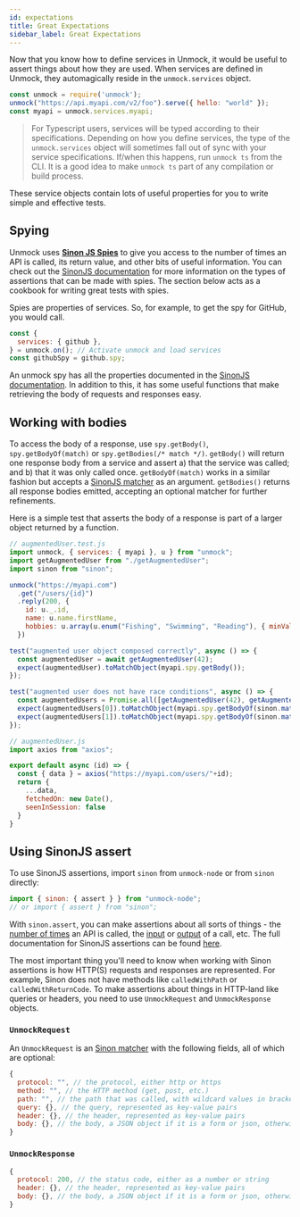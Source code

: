 ```yaml
---
id: expectations
title: Great Expectations
sidebar_label: Great Expectations
---
```


Now that you know how to define services in Unmock, it would be useful to assert things about how they are used. When services are defined in Unmock, they automagically reside in the `unmock.services` object.

```javascript
const unmock = require('unmock');
unmock("https://api.myapi.com/v2/foo").serve({ hello: "world" });
const myapi = unmock.services.myapi;
```

> For Typescript users, services will be typed according to their specifications. Depending on how you define services, the type of the `unmock.services` object will sometimes fall out of sync with your service specifications. If/when this happens, run `unmock ts` from the CLI. It is a good idea to make `unmock ts` part of any compilation or build process.

These service objects contain lots of useful properties for you to write simple and effective tests.

## Spying

Unmock uses **[Sinon JS Spies](https://sinonjs.org/releases/v7.4.1/spies/)** to give you access to the number of times an API is called, its return value, and other bits of useful information. You can check out the [SinonJS documentation](https://sinonjs.org/releases/v7.4.1/spies/) for more information on the types of assertions that can be made with spies.  The section below acts as a cookbook for writing great tests with spies.

Spies are properties of services.  So, for example, to get the spy for GitHub, you would call.

```javascript
const {
  services: { github },
} = unmock.on(); // Activate unmock and load services
const githubSpy = github.spy;
```

An unmock spy has all the properties documented in the [SinonJS documentation](https://sinonjs.org/releases/v7.4.1/spies/). In addition to this, it has some useful functions that make retrieving the body of requests and responses easy.

## Working with bodies

To access the body of a response, use `spy.getBody()`, `spy.getBodyOf(match)` or `spy.getBodies(/* match */)`. `getBody()` will return one response body from a service and assert a) that the service was called; and b) that it was only called once. `getBodyOf(match)` works in a similar fashion but accepts a [SinonJS matcher](https://sinonjs.org/releases/v7.4.1/matchers/) as an argument. `getBodies()` returns all response bodies emitted, accepting an optional matcher for further refinements.

Here is a simple test that asserts the body of a response is part of a larger object returned by a function.

<!--DOCUSAURUS_CODE_TABS-->

<!--test-->
```javascript
// augmentedUser.test.js
import unmock, { services: { myapi }, u } from "unmock";
import getAugmentedUser from "./getAugmentedUser";
import sinon from "sinon";

unmock("https://myapi.com")
  .get("/users/{id}")
  .reply(200, {
    id: u._.id,
    name: u.name.firstName,
    hobbies: u.array(u.enum("Fishing", "Swimming", "Reading"), { minValue: 1 })
  })

test("augmented user object composed correctly", async () => {
  const augmentedUser = await getAugmentedUser(42);
  expect(augmentedUser).toMatchObject(myapi.spy.getBody());
});

test("augmented user does not have race conditions", async () => {
  const augmentedUsers = Promise.all([getAugmentedUser(42), getAugmentedUser(43)]);
  expect(augmentedUsers[0]).toMatchObject(myapi.spy.getBodyOf(sinon.match({id: 42})));
  expect(augmentedUsers[1]).toMatchObject(myapi.spy.getBodyOf(sinon.match({id: 43})));
});
```

<!--code-->
```javascript
// augmentedUser.js
import axios from "axios";

export default async (id) => {
  const { data } = axios("https://myapi.com/users/"+id);
  return {
    ...data,
    fetchedOn: new Date(),
    seenInSession: false
  }
} 
```

<!--END_DOCUSAURUS_CODE_TABS-->

## Using SinonJS assert

To use SinonJS assertions, import `sinon` from `unmock-node` or from `sinon` directly:

```javascript
import { sinon: { assert } } from "unmock-node";
// or import { assert } from "sinon";
```

With `sinon.assert`, you can make assertions about all sorts of things - the [number of times](https://sinonjs.org/releases/v7.4.1/assertions/#sinonassertcalledoncespy) an API is called, the [input](https://sinonjs.org/releases/v7.4.1/assertions/#sinonassertcalledwithspyorspycall-arg1-arg2-) or [output](https://sinonjs.org/releases/v7.4.1/spy-call/#spycallreturnvalue) of a call, etc.  The full documentation for SinonJS assertions can be found [here](https://sinonjs.org/releases/v7.4.1/assertions/).

The most important thing you'll need to know when working with Sinon assertions is how HTTP(S) requests and responses are represented.  For example, Sinon does not have methods like `calledWithPath` or `calledWithReturnCode`. To make assertions about things in HTTP-land like queries or headers, you need to use `UnmockRequest` and `UnmockResponse` objects.

### `UnmockRequest`

An `UnmockRequest` is an [Sinon matcher](https://sinonjs.org/releases/v7.4.1/matchers/) with the following fields, all of which are optional:

```javascript
{
  protocol: "", // the protocol, either http or https
  method: "", // the HTTP method (get, post, etc.)
  path: "", // the path that was called, with wildcard values in brackets
  query: {}, // the query, represented as key-value pairs
  header: {}, // the header, represented as key-value pairs
  body: {}, // the body, a JSON object if it is a form or json, otherwise a string
}
```

### `UnmockResponse`

```javascript
{
  protocol: 200, // the status code, either as a number or string
  header: {}, // the header, represented as key-value pairs
  body: {}, // the body, a JSON object if it is a form or json, otherwise a string
}
```